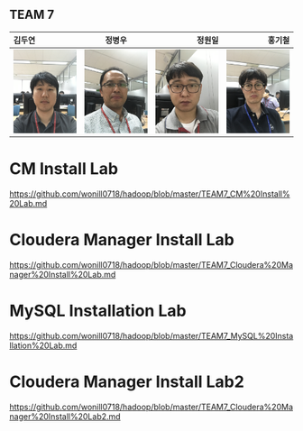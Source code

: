 
## TEAM 7
 김두연 | 정병우 | 정원일 | 홍기철
:------------ | :-----------: | -----------: | -----------:
<img src="https://github.com/wonill0718/hadoop/blob/master/image/TEAM7_%EA%B9%80%EB%91%90%EC%97%B0.JPG" width="150px"></img> | <img src="https://github.com/wonill0718/hadoop/blob/master/image/TEAM7_%EC%A0%95%EB%B3%91%EC%9A%B0.JPG" width="150px"></img> | <img src="https://github.com/wonill0718/hadoop/blob/master/image/TEAM7_%EC%A0%95%EC%9B%90%EC%9D%BC.JPG" width="150px"></img> | <img src="https://github.com/wonill0718/hadoop/blob/master/image/TEAM7_%ED%99%8D%EA%B8%B0%EC%B2%A0.JPG" width="150px"></img>


# CM Install Lab
https://github.com/wonill0718/hadoop/blob/master/TEAM7_CM%20Install%20Lab.md

# Cloudera Manager Install Lab
https://github.com/wonill0718/hadoop/blob/master/TEAM7_Cloudera%20Manager%20Install%20Lab.md

# MySQL Installation Lab
https://github.com/wonill0718/hadoop/blob/master/TEAM7_MySQL%20Installation%20Lab.md

# Cloudera Manager Install Lab2
https://github.com/wonill0718/hadoop/blob/master/TEAM7_Cloudera%20Manager%20Install%20Lab2.md





